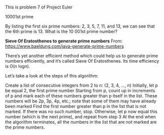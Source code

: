 

This is problem 7 of Project Euler

10001st prime

By listing the first six prime numbers: 2, 3, 5, 7, 11, and 13, we can see that the 6th prime is 13.
What is the 10 001st prime number?



<b>Sieve Of Eratosthenes to generate prime numbers</b>
From: https://www.baeldung.com/java-generate-prime-numbers

There’s yet another efficient method which could help us to generate prime numbers efficiently, and it’s called Sieve Of Eratosthenes. Its time efficiency is O(n logn).

Let’s take a look at the steps of this algorithm:

Create a list of consecutive integers from 2 to n: (2, 3, 4, …, n)
Initially, let p be equal 2, the first prime number
Starting from p, count up in increments of p and mark each of these numbers greater than p itself in the list. These numbers will be 2p, 3p, 4p, etc.; note that some of them may have already been marked
Find the first number greater than p in the list that is not marked. If there was no such number, stop. Otherwise, let p now equal this number (which is the next prime), and repeat from step 3
At the end when the algorithm terminates, all the numbers in the list that are not marked are the prime numbers.